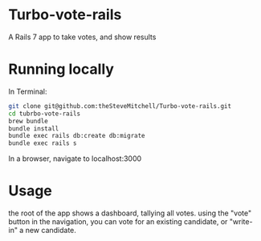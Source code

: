 # Turbo-vote-rails
A Rails 7 app to take votes, and show results

# Running locally
In Terminal:
```bash
git clone git@github.com:theSteveMitchell/Turbo-vote-rails.git
cd tubrbo-vote-rails
brew bundle
bundle install
bundle exec rails db:create db:migrate
bundle exec rails s

```

In a browser, navigate to localhost:3000

# Usage
the root of the app shows a dashboard, tallying all votes.
using the "vote" button in the navigation, you can vote for an existing candidate, 
or "write-in" a new candidate.

